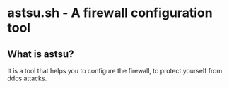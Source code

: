 # astsu.sh - A firewall configuration tool

## What is astsu?
It is a tool that helps you to configure the firewall, to protect yourself from ddos attacks.
